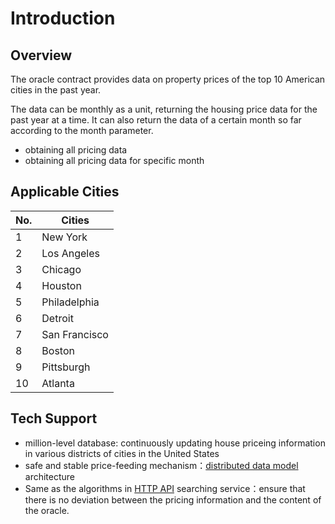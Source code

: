 # Introduction

## Overview

The oracle contract provides data on property prices of the top 10 American cities in the past year.

The data can be monthly as a unit, returning the housing price data for the past year at a time. It can also return the data of a certain month so far according to the month parameter.

- obtaining all pricing data
- obtaining all pricing data for specific month

## Applicable Cities

| No.  | Cities        |
| ---- | ------------- |
| 1    | New York      |
| 2    | Los Angeles   |
| 3    | Chicago       |
| 4    | Houston       |
| 5    | Philadelphia  |
| 6    | Detroit       |
| 7    | San Francisco |
| 8    | Boston        |
| 9    | Pittsburgh    |
| 10   | Atlanta       |

## Tech Support

- million-level database: continuously updating house priceing information in various districts of cities in the United States
- safe and stable price-feeding mechanism：[distributed data model]() architecture 
- Same as the algorithms in [HTTP API]() searching service：ensure that there is no deviation between the pricing information and the content of the oracle.